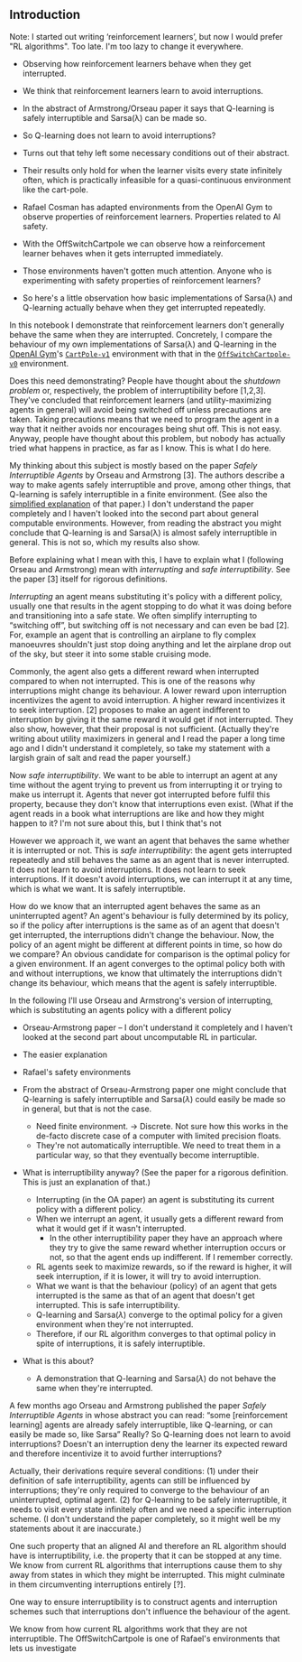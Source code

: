 ## Introduction

Note: I started out writing ‘reinforcement learners’, but now I would prefer "RL
algorithms". Too late. I'm too lazy to change it everywhere.

 - Observing how reinforcement learners behave when they get interrupted.
 - We think that reinforcement learners learn to avoid interruptions.
 - In the abstract of Armstrong/Orseau paper it says that Q-learning is safely
   interruptible and Sarsa(λ) can be made so.
 - So Q-learning does not learn to avoid interruptions?
 - Turns out that tehy left some necessary conditions out of their abstract.
 - Their results only hold for when the learner visits every state infinitely
   often, which is practically infeasible for a quasi-continuous environment
   like the cart-pole.

 - Rafael Cosman has adapted environments from the OpenAI Gym to observe
   properties of reinforcement learners. Properties related to AI safety.
 - With the OffSwitchCartpole we can observe how a reinforcement learner behaves
   when it gets interrupted immediately.
 - Those environments haven't gotten much attention. Anyone who is experimenting
   with safety properties of reinforcement learners?
 - So here's a little observation how basic implementations of Sarsa(λ) and
   Q-learning actually behave when they get interrupted repeatedly.

In this notebook I demonstrate that reinforcement learners don't generally
behave the same when they are interrupted. Concretely, I compare the behaviour
of my own implementations of Sarsa(λ) and Q-learning in the [OpenAI
Gym](https://gym.openai.com/)'s
[`CartPole-v1`](https://gym.openai.com/envs/CartPole-v1) environment with that
in the
[`OffSwitchCartpole-v0`](https://gym.openai.com/envs/OffSwitchCartpole-v0)
environment.

Does this need demonstrating? People have thought about the *shutdown problem*
or, respectively, the problem of interruptibility before [1,2,3]. They've
concluded that reinforcement learners (and utility-maximizing agents in general)
will avoid being switched off unless precautions are taken. Taking precautions
means that we need to program the agent in a way that it neither avoids nor
encourages being shut off. This is not easy. Anyway, people have thought about
this problem, but nobody has actually tried what happens in practice, as far as
I know. This is what I do here.

My thinking about this subject is mostly based on the paper *Safely
Interruptible Agents* by Orseau and Armstrong [3]. The authors describe a way to
make agents safely interruptible and prove, among other things, that Q-learning
is safely interruptible in a finite environment. (See also the [simplified
explanation](https://medium.com/@Zach_Weems/a-simplified-explanation-of-safely-interruptible-agents-orseau-armstrong-2016-b5cbb98d63ef)
of that paper.) I don't understand the paper completely and I haven't looked
into the second part about general computable environments. However, from
reading the abstract you might conclude that Q-learning is and Sarsa(λ) is
almost safely interruptible in general. This is not so, which my results
also show.

Before explaining what I mean with this, I have to explain what I (following
Orseau and Armstrong) mean with *interrupting* and *safe interruptibility*. See
the paper [3] itself for rigorous definitions.

*Interrupting* an agent means substituting it's policy with a different policy,
usually one that results in the agent stopping to do what it was doing before
and transitioning into a safe state. We often simplify interrupting to
“switching off”, but switching off is not necessary and can even be bad [2].
For, example an agent that is controlling an airplane to fly complex manoeuvres
shouldn't just stop doing anything and let the airplane drop out of the sky, but
steer it into some stable cruising mode.

Commonly, the agent also gets a different reward when interrupted compared to
when not interrupted. This is one of the reasons why interruptions might change
its behaviour. A lower reward upon interruption incentivizes the agent to avoid
interruption. A higher reward incentivizes it to seek interruption. [2] proposes
to make an agent indifferent to interruption by giving it the same reward it
would get if not interrupted. They also show, however, that their proposal is
not sufficient. (Actually they're writing about utility maximizers in general
and I read the paper a long time ago and I didn't understand it completely, so
take my statement with a largish grain of salt and read the paper yourself.)

Now *safe interruptibility*. We want to be able to interrupt an agent at any
time without the agent trying to prevent us from interrupting it or trying to
make us interrupt it. Agents that never got interrupted before fulfil this
property, because they don't know that interruptions even exist. (What if the
agent reads in a book what interruptions are like and how they might happen to
it? I'm not sure about this, but I think that's not

However we approach it, we want an agent that behaves the same whether it is
interrupted or not. This is *safe interruptibility*: the agent gets interrupted
repeatedly and still behaves the same as an agent that is never interrupted. It
does not learn to avoid interruptions. It does not learn to seek interruptions.
If it doesn't avoid interruptions, we can interrupt it at any time, which is
what we want. It is safely interruptible.

How do we know that an interrupted agent behaves the same as an uninterrupted
agent? An agent's behaviour is fully determined by its policy, so if the policy
after interruptions is the same as of an agent that doesn't get interrupted, the
interruptions didn't change the behaviour. Now, the policy of an agent might be
different at different points in time, so how do we compare? An obvious
candidate for comparison is the optimal policy for a given environment. If an
agent converges to the optimal policy both with and without interruptions, we
know that ultimately the interruptions didn't change its behaviour, which means
that the agent is safely interruptible.


In the following I'll use Orseau and Armstrong's version of interrupting, which
is substituting an agents policy with a different policy

- Orseau-Armstrong paper – I don't understand it completely and I haven't looked
  at the second part about uncomputable RL in particular.
- The easier explanation
- Rafael's safety environments

- From the abstract of Orseau-Armstrong paper one might conclude that Q-learning
  is safely interruptible and Sarsa($\lambda$) could easily be made so in
  general, but that is not the case.
    - Need finite environment. → Discrete. Not sure how this works in the
      de-facto discrete case of a computer with limited precision floats.
    - They're not automatically interruptible. We need to treat them in a
      particular way, so that they eventually become interruptible.

- What is interruptibility anyway? (See the paper for a rigorous definition.
  This is just an explanation of that.)
    - Interrupting (in the OA paper) an agent is substituting its current policy
      with a different policy.
    - When we interrupt an agent, it usually gets a different reward from what
      it would get if it wasn't interrupted.
        - In the other interruptibility paper they have an approach where they
          try to give the same reward whether interruption occurs or not, so
          that the agent ends up indifferent. If I remember correctly.
    - RL agents seek to maximize rewards, so if the reward is higher, it will
      seek interruption, if it is lower, it will try to avoid interruption.
    - What we want is that the behaviour (policy) of an agent that gets
      interrupted is the same as that of an agent that doesn't get interrupted.
      This is safe interruptibility.
    - Q-learning and Sarsa($\lambda$) converge to the optimal policy for a given
      environment when they're not interrupted.
    - Therefore, if our RL algorithm converges to that optimal policy in spite
      of interruptions, it is safely interruptible.

- What is this about?
    - A demonstration that Q-learning and Sarsa($\lambda$) do not behave the
      same when they're interrupted.

A few months ago Orseau and Armstrong published the paper *Safely Interruptible
Agents* in whose abstract you can read: “some [reinforcement learning] agents
are already safely interruptible, like Q-learning, or can easily be made so,
like Sarsa” Really? So Q-learning does not learn to avoid interruptions? Doesn't
an interruption deny the learner its expected reward and therefore incentivize
it to avoid further interruptions?

Actually, their derivations require several conditions: (1) under their
definition of safe interruptibility, agents can still be influenced by
interruptions; they're only required to converge to the behaviour of an
uninterrupted, optimal agent. (2) for Q-learning to be safely interruptible, it
needs to visit every state infinitely often and we need a specific interruption
scheme. (I don't understand the paper completely, so it might well be my
statements about it are inaccurate.)

One such property that an aligned AI and therefore an RL
algorithm should have is interruptibility, i.e. the property that it can be
stopped at any time. We know from current RL algorithms that interruptions cause
them to shy away from states in which they might be interrupted. This might
culminate in them circumventing interruptions entirely [?].

One way to ensure interruptibility is to construct agents
and interruption schemes such that interruptions don't influence the behaviour
of the agent.

We know from how current RL algorithms work that they are
not interruptible. The OffSwitchCartpole is one of Rafael's environments that
lets us investigate
